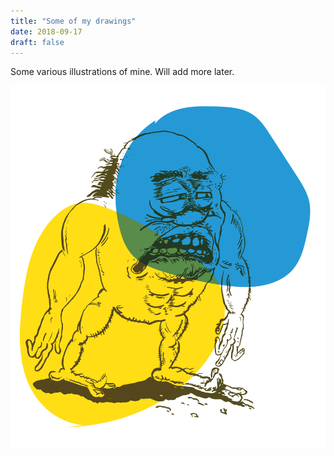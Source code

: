 ```yaml
---
title: "Some of my drawings"
date: 2018-09-17
draft: false
---
```


Some various illustrations of mine. Will add more later.

![a drawing](example.gif)